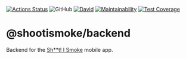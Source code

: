 [![Actions Status](https://github.com/shootismoke/backend/workflows/ci/badge.svg)](https://github.com/shootismoke/backend/actions)
![GitHub](https://img.shields.io/github/license/shootismoke/backend.svg)
[![David](https://img.shields.io/david/shootismoke/backend.svg)](https://david-dm.org/shootismoke/backend)
[![Maintainability](https://api.codeclimate.com/v1/badges/dfeff2fb9de150607af9/maintainability)](https://codeclimate.com/github/shootismoke/backend/maintainability)
[![Test Coverage](https://api.codeclimate.com/v1/badges/dfeff2fb9de150607af9/test_coverage)](https://codeclimate.com/github/shootismoke/backend/test_coverage)

# @shootismoke/backend

Backend for the [Sh\*\*t! I Smoke](https://shootismoke.github.io) mobile app.
